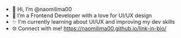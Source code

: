 - 👋 Hi, I’m @naomilima00
- 👀 I’m a Frontend Developer with a love for UI/UX design
- :sparkles: I'm currently learning about UI/UX and improving my dev skills
- :globe_with_meridians: Connect with me! https://naomilima00.github.io/link-in-bio/

